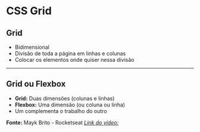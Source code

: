# CSS Grid

## Grid

- Bidimensional
- Divisão de toda a página em linhas e colunas
- Colocar os elementos onde quiser nessa divisão

---

## Grid ou Flexbox

- **Grid:** Duas dimensões (colunas e linhas)
- **Flexbox:** Uma dimensão (ou coluna ou linha)
- Um complementa o trabalho do outro





**Fonte:** Mayk Brito - Rocketseat
[*Link do vídeo:*](https://youtu.be/HN1UjzRSdBk)
